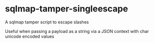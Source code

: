 # sqlmap-tamper-singleescape
A sqlmap tamper script to escape slashes

Useful when passing a payload as a string via a JSON context with char unicode encoded values

